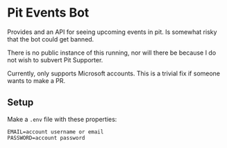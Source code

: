 # Pit Events Bot

Provides and an API for seeing upcoming events in pit. Is somewhat risky that the bot could get banned.

There is no public instance of this running, nor will there be because I do not wish to subvert Pit Supporter.

Currently, only supports Microsoft accounts. This is a trivial fix if someone wants to make a PR.

## Setup

Make a `.env` file with these properties:
```
EMAIL=account username or email
PASSWORD=account password
```
